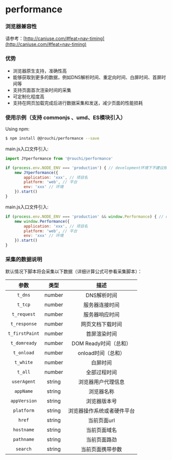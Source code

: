 # performance


### 浏览器兼容性

请参考：[http://caniuse.com/#feat=nav-timing](http://caniuse.com/#feat=nav-timing)


### 优势

* 浏览器原生支持，准确性高
* 能够获取到更多的数据，例如DNS解析时间、重定向时间、白屏时间、首屏时间等
* 支持页面首次渲染时间的采集
* 可定制化程度高
* 支持在网页加载完成后进行数据采集和发送，减少页面的性能损耗

### 使用示例（支持 commonjs 、umd、ES模块引入）

Using npm:

```bash
$ npm install @@rouchi/performance --save
```
main.js入口文件引入:
```js
import JYperformance from '@rouchi/performance'

if (process.env.NODE_ENV === 'production') { // development环境下不建议频繁上报
    new JYperformance({
        application: 'xxx', // 项目名
        platform: 'web', // 平台
        env: 'xxx' // 环境
    }).start()
}
```

main.js入口文件引入:
```js
if (process.env.NODE_ENV === 'production' && window.Performance) { // development环境下不建议频繁上报
    new window.Performance({
        application: 'xxx', // 项目名
        platform: 'web', // 平台
        env: 'xxx' // 环境
    }).start()
}
```


### 采集的数据说明

默认情况下脚本将会采集以下数据（详细计算公式可参看采集脚本）：

|参数            |类型            |描述   |
|:-------------:|:-------------:|:-----:|
|`t_dns`|number|DNS解析时间|
|`t_tcp`|number|服务器连接时间|
|`t_request`|number|服务器响应时间|
|`t_response`|number|网页文档下载时间|
|`t_firstPaint`|number|首屏渲染时间|
|`t_domready`|number|DOM Ready时间（总和）|
|`t_onload`|number|onload时间（总和）|
|`t_white`|number|白屏时间|
|`t_all`|number|全部过程时间|
|`userAgent`|string|浏览器用户代理信息|
|`appName`|string|浏览器名称|
|`appVersion`|string|浏览器版本号|
|`platform`|string|浏览器操作系统或者硬件平台|
|`href`|string|当前页面url|
|`hostname`|string|当前页面域名|
|`pathname`|string|当前页面路劲|
|`search`|string|当前页面携带参数|

